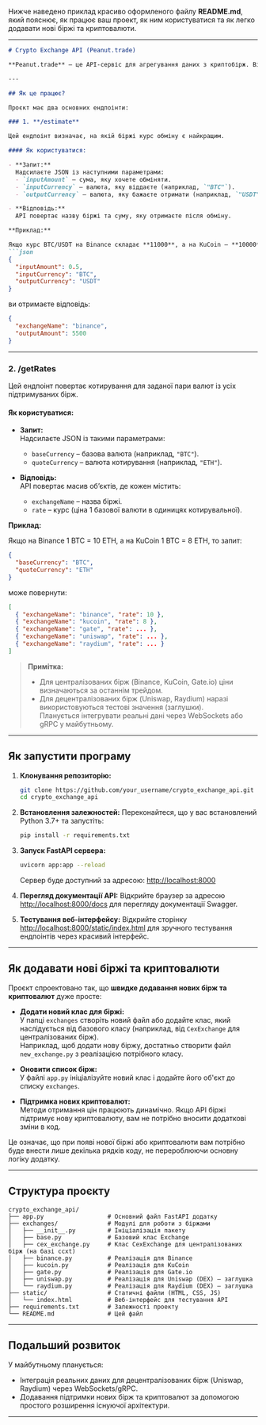 Нижче наведено приклад красиво оформленого файлу **README.md**, який пояснює, як працює ваш проект, як ним користуватися та як легко додавати нові біржі та криптовалюти.

---

```markdown
# Crypto Exchange API (Peanut.trade)

**Peanut.trade** – це API-сервіс для агрегування даних з криптобірж. Він допомагає знайти найвигідніший курс обміну криптовалют та отримати поточні котирування з різних бірж.

---

## Як це працює?

Проєкт має два основних ендпоінти:

### 1. **/estimate**

Цей ендпоінт визначає, на якій біржі курс обміну є найкращим.

#### Як користуватися:

- **Запит:**  
  Надсилаєте JSON із наступними параметрами:
  - `inputAmount` – сума, яку хочете обміняти.
  - `inputCurrency` – валюта, яку віддаєте (наприклад, `"BTC"`).
  - `outputCurrency` – валюта, яку бажаєте отримати (наприклад, `"USDT"`).

- **Відповідь:**  
  API повертає назву біржі та суму, яку отримаєте після обміну.

**Приклад:**

Якщо курс BTC/USDT на Binance складає **11000**, а на KuCoin – **10000**, то при запиті:
```json
{
  "inputAmount": 0.5,
  "inputCurrency": "BTC",
  "outputCurrency": "USDT"
}
```
ви отримаєте відповідь:
```json
{
  "exchangeName": "binance",
  "outputAmount": 5500
}
```

---

### 2. **/getRates**

Цей ендпоінт повертає котирування для заданої пари валют із усіх підтримуваних бірж.

#### Як користуватися:

- **Запит:**  
  Надсилаєте JSON із такими параметрами:
  - `baseCurrency` – базова валюта (наприклад, `"BTC"`).
  - `quoteCurrency` – валюта котирування (наприклад, `"ETH"`).

- **Відповідь:**  
  API повертає масив об’єктів, де кожен містить:
  - `exchangeName` – назва біржі.
  - `rate` – курс (ціна 1 базової валюти в одиницях котирувальної).

**Приклад:**

Якщо на Binance 1 BTC = 10 ETH, а на KuCoin 1 BTC = 8 ETH, то запит:
```json
{
  "baseCurrency": "BTC",
  "quoteCurrency": "ETH"
}
```
може повернути:
```json
[
  { "exchangeName": "binance", "rate": 10 },
  { "exchangeName": "kucoin", "rate": 8 },
  { "exchangeName": "gate", "rate": ... },
  { "exchangeName": "uniswap", "rate": ... },
  { "exchangeName": "raydium", "rate": ... }
]
```

> **Примітка:**  
> - Для централізованих бірж (Binance, KuCoin, Gate.io) ціни визначаються за останнім трейдом.  
> - Для децентралізованих бірж (Uniswap, Raydium) наразі використовуються тестові значення (заглушки).  
>   Планується інтегрувати реальні дані через WebSockets або gRPC у майбутньому.

---

## Як запустити програму

1. **Клонування репозиторію:**
   ```bash
   git clone https://github.com/your_username/crypto_exchange_api.git
   cd crypto_exchange_api
   ```

2. **Встановлення залежностей:**
   Переконайтеся, що у вас встановлений Python 3.7+ та запустіть:
   ```bash
   pip install -r requirements.txt
   ```

3. **Запуск FastAPI сервера:**
   ```bash
   uvicorn app:app --reload
   ```
   Сервер буде доступний за адресою: [http://localhost:8000](http://localhost:8000)

4. **Перегляд документації API:**
   Відкрийте браузер за адресою [http://localhost:8000/docs](http://localhost:8000/docs) для перегляду документації Swagger.

5. **Тестування веб-інтерфейсу:**
   Відкрийте сторінку [http://localhost:8000/static/index.html](http://localhost:8000/static/index.html) для зручного тестування ендпоінтів через красивий інтерфейс.

---

## Як додавати нові біржі та криптовалюти

Проєкт спроектовано так, що **швидке додавання нових бірж та криптовалют** дуже просте:

- **Додати новий клас для біржі:**  
  У папці `exchanges` створіть новий файл або додайте клас, який наслідується від базового класу (наприклад, від `CexExchange` для централізованих бірж).  
  Наприклад, щоб додати нову біржу, достатньо створити файл `new_exchange.py` з реалізацією потрібного класу.

- **Оновити список бірж:**  
  У файлі `app.py` ініціалізуйте новий клас і додайте його об'єкт до списку `exchanges`.

- **Підтримка нових криптовалют:**  
  Методи отримання цін працюють динамічно. Якщо API біржі підтримує нову криптовалюту, вам не потрібно вносити додаткові зміни в код.

Це означає, що при появі нової біржі або криптовалюти вам потрібно буде внести лише декілька рядків коду, не перероблюючи основну логіку додатку.

---

## Структура проєкту

```
crypto_exchange_api/
├── app.py                  # Основний файл FastAPI додатку
├── exchanges/              # Модулі для роботи з біржами
│   ├── __init__.py         # Ініціалізація пакету
│   ├── base.py             # Базовий клас Exchange
│   ├── cex_exchange.py     # Клас CexExchange для централізованих бірж (на базі ccxt)
│   ├── binance.py          # Реалізація для Binance
│   ├── kucoin.py           # Реалізація для KuCoin
│   ├── gate.py             # Реалізація для Gate.io
│   ├── uniswap.py          # Реалізація для Uniswap (DEX) – заглушка
│   └── raydium.py          # Реалізація для Raydium (DEX) – заглушка
├── static/                 # Статичні файли (HTML, CSS, JS)
│   └── index.html          # Веб-інтерфейс для тестування API
├── requirements.txt        # Залежності проекту
└── README.md               # Цей файл
```

---

## Подальший розвиток

У майбутньому планується:
- Інтеграція реальних даних для децентралізованих бірж (Uniswap, Raydium) через WebSockets/gRPC.
- Додавання підтримки нових бірж та криптовалют за допомогою простого розширення існуючої архітектури.

---
